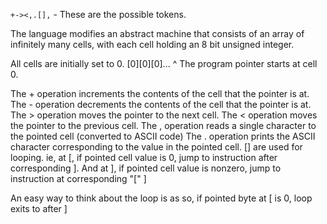 `+-><,.[],` - These are the possible tokens.

The language modifies an abstract machine that consists of an array of
infinitely many cells, with each cell holding an 8 bit unsigned integer.

All cells are initially set to 0.
[0][0][0]...
 ^ 
The program pointer starts at cell 0.

The + operation increments the contents of the cell that the pointer is at.
The - operation decrements the contents of the cell that the pointer is at.
The > operation moves the pointer to the next cell.
The < operation moves the pointer to the previous cell.
The , operation reads a single character to the pointed cell (converted to
ASCII code)
The . operation prints the ASCII character corresponding to the value in the
pointed cell.
[] are used for looping. ie, at [, if pointed cell value is 0, jump to instruction
after corresponding ].
And at ], if pointed cell value is nonzero, jump to instruction at
corresponding "["
]

An easy way to think about the loop is as so, if pointed byte at [ is 0, loop
exits to after ]
